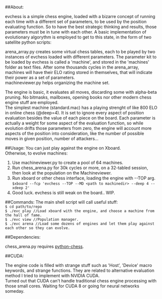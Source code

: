 ##About:

 <p>evchess is a simple chess engine, loaded with a bizarre concept of running each time with a different set of parameters, to be used by the position evaluating function. So 
 to have the best strategic thinking and results, those parameters must be in tune with each other. A basic implementation of evolutionary algorythm is employed to get to this state, in the form of two satellite python scripts:</p>
 
 <p> arena_array.py creates some virtual chess tables, each to be played by two instances of evchess loaded with different parameters. The parameter kit to be loaded by evchess is called a 'machine', and stored in the 'machines' folder as text files. 
After some thousands cycles in the arena_array, machines will have their ELO rating stored in themselves, that will indicate their power as a set of parameters.<br>
      machineviewer.py helps organizing the machine set.</p>
      
 <p>The engine is basic, it evaluates all moves, discarding some with alpha-beta pruning. No bitmasks, mailboxes, opening books nor other modern chess engine stuff are employed.<br>
 The simplest machine (standard.mac) has a playing strenght of like 800 ELO in online chess (@deep=4).
 It is set to ignore every aspect of position evaluation besides the value of each piece on the board.
 Each parameter is actually a weight for some aspect of the evaluation function, so while evolution drifts those parameters from zero,
 the engine will account more aspects of the position into consideration, like the number of possible moves in given position, number of attackers...</p>

##Usage:
 You can just play against the engine on Xboard.<br>
   Otherwise, to evolve machines:<br>

 1) Use machineviewer.py to create a pool of 64 machines.<br>
 2) Run chess_arena.py for 30k cycles or more, on a 32-tabled session, then look at the population on the Machineviewer.<br>
 3) Run xboard or other chess interface, loading the engine with --TOP arg.<br>
	`$xboard --fcp 'evchess --TOP --MD <path to machinedir> --deep 4 --xdeep 2'`<br>
 4) Good luck. evchess is still weak on the board.. WIP.<br>

##Commands:
 The main shell script will call useful stuff:<br>
    `$ cd path/to/repo`<br>
    `$ ./evc play //Load xboard with the engine, and choose a machine from the hall of fame.`<br>
    `$ ./evc view //Population manager.`<br>
    `$ ./evc arena //Load some dozens of engines and let them play against each other so they can evolve.`
    
##Dependencies:

chess_arena.py requires <a href="https://github.com/niklasf/python-chess">python-chess</a>.<br>


##CUDA:

 The engine code is filled with strange stuff such as 'Host', 'Device' macro keywords, and strange functions. They are related to alternative evaluation method I tried to implement with
NVIDIA CUDA.<br>
 Turned out that CUDA can't handle traditional chess engine processing with those small cores. Waiting for CUDA 8 or going for neural networks someday.

